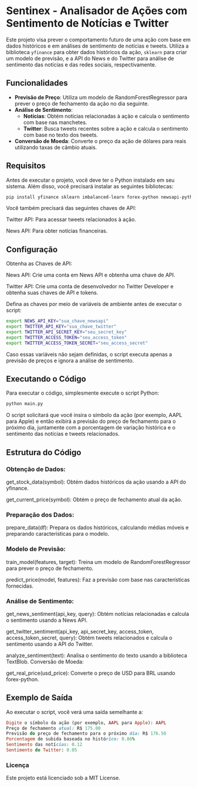 # Sentinex - Analisador de Ações com Sentimento de Notícias e Twitter

Este projeto visa prever o comportamento futuro de uma ação com base em dados históricos e em análises de sentimento de notícias e tweets. Utiliza a biblioteca `yfinance` para obter dados históricos da ação, `sklearn` para criar um modelo de previsão, e a API do News e do Twitter para análise de sentimento das notícias e das redes sociais, respectivamente.

## Funcionalidades

- **Previsão de Preço**: Utiliza um modelo de RandomForestRegressor para prever o preço de fechamento da ação no dia seguinte.
- **Análise de Sentimento**:
  - **Notícias**: Obtém notícias relacionadas à ação e calcula o sentimento com base nas manchetes.
  - **Twitter**: Busca tweets recentes sobre a ação e calcula o sentimento com base no texto dos tweets.
- **Conversão de Moeda**: Converte o preço da ação de dólares para reais utilizando taxas de câmbio atuais.

## Requisitos

Antes de executar o projeto, você deve ter o Python instalado em seu sistema. Além disso, você precisará instalar as seguintes bibliotecas:

```bash
pip install yfinance sklearn imbalanced-learn forex-python newsapi-python tweepy textblob
```
Você também precisará das seguintes chaves de API:

Twitter API: Para acessar tweets relacionados à ação.

News API: Para obter notícias financeiras.


## Configuração
Obtenha as Chaves de API:

News API: Crie uma conta em News API e obtenha uma chave de API.

Twitter API: Crie uma conta de desenvolvedor no Twitter Developer e obtenha suas chaves de API e tokens.

Defina as chaves por meio de variáveis de ambiente antes de executar o script:

```bash
export NEWS_API_KEY="sua_chave_newsapi"
export TWITTER_API_KEY="sua_chave_twitter"
export TWITTER_API_SECRET_KEY="seu_secret_key"
export TWITTER_ACCESS_TOKEN="seu_access_token"
export TWITTER_ACCESS_TOKEN_SECRET="seu_access_secret"
```
Caso essas variáveis não sejam definidas, o script executa apenas a previsão de preços
e ignora a análise de sentimento.
## Executando o Código
Para executar o código, simplesmente execute o script Python:

```python
python main.py
```
O script solicitará que você insira o símbolo da ação (por exemplo, AAPL para Apple) e então exibirá a previsão do preço de fechamento para o próximo dia, juntamente com a porcentagem de variação histórica e o sentimento das notícias e tweets relacionados.

## Estrutura do Código
### Obtenção de Dados:

get_stock_data(symbol): Obtém dados históricos da ação usando a API do yfinance.

get_current_price(symbol): Obtém o preço de fechamento atual da ação.
### Preparação dos Dados:

prepare_data(df): Prepara os dados históricos, calculando médias móveis e preparando características para o modelo.

### Modelo de Previsão:

train_model(features, target): Treina um modelo de RandomForestRegressor para prever o preço de fechamento.

predict_price(model, features): Faz a previsão com base nas características fornecidas.
### Análise de Sentimento:

get_news_sentiment(api_key, query): Obtém notícias relacionadas e calcula o sentimento usando a News API.

get_twitter_sentiment(api_key, api_secret_key, access_token, access_token_secret, query): Obtém tweets relacionados e calcula o sentimento usando a API do Twitter.

analyze_sentiment(text): Analisa o sentimento do texto usando a biblioteca TextBlob.
Conversão de Moeda:

get_real_price(usd_price): Converte o preço de USD para BRL usando forex-python.

## Exemplo de Saída
Ao executar o script, você verá uma saída semelhante a:

```ruby
Digite o símbolo da ação (por exemplo, AAPL para Apple): AAPL
Preço de fechamento atual: R$ 175.00
Previsão do preço de fechamento para o próximo dia: R$ 176.50
Porcentagem de subida baseada no histórico: 0.86%
Sentimento das notícias: 0.12
Sentimento do Twitter: 0.05
```

### Licença
Este projeto está licenciado sob a MIT License.
